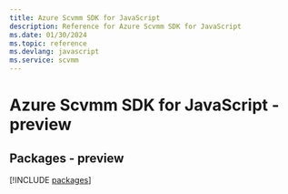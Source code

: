 ```yaml
---
title: Azure Scvmm SDK for JavaScript
description: Reference for Azure Scvmm SDK for JavaScript
ms.date: 01/30/2024
ms.topic: reference
ms.devlang: javascript
ms.service: scvmm
---
```

# Azure Scvmm SDK for JavaScript - preview
## Packages - preview
[!INCLUDE [packages](scvmm-index.md)]